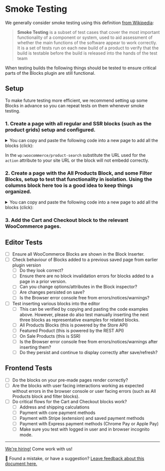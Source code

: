# Smoke Testing

We generally consider smoke testing using this definition [from Wikipedia](https://href.li/?https://en.wikipedia.org/wiki/Smoke_testing_(software)):

> **Smoke Testing** is a subset of test cases that cover the most important functionality of a component or system, used to aid assessment of whether the main functions of the software appear to work correctly. It is a set of tests run on each new build of a product to verify that the build is testable before the build is released into the hands of the test team

When testing builds the following things should be tested to ensure critical parts of the Blocks plugin are still functional.

## Setup

To make future testing more efficient, we recommend setting up some Blocks in advance so you can repeat tests on them whenever smoke testing.

### 1. Create a page with all regular and SSR blocks (such as the product grids) setup and configured.

<details>
<summary>You can copy and paste the following code into a new page to add all the blocks (click):</summary>

```html
<!-- wp:woocommerce/featured-product {"editMode":false,"productId":15} -->
<!-- wp:button {"align":"center"} -->
<div class="wp-block-button aligncenter">
	<a
		class="wp-block-button__link"
		href="https://ephemeral-aljullu-20200929.atomicsites.blog/product/beanie/"
		>Shop now</a
	>
</div>
<!-- /wp:button -->
<!-- /wp:woocommerce/featured-product -->

<!-- wp:woocommerce/featured-category {"editMode":false,"categoryId":16} -->
<!-- wp:button {"align":"center"} -->
<div class="wp-block-button aligncenter">
	<a
		class="wp-block-button__link"
		href="https://ephemeral-aljullu-20200929.atomicsites.blog/product-category/clothing/"
		>Shop now</a
	>
</div>
<!-- /wp:button -->
<!-- /wp:woocommerce/featured-category -->

<!-- wp:woocommerce/handpicked-products {"editMode":false,"products":[15,32,16]} /-->

<!-- wp:woocommerce/product-best-sellers /-->

<!-- wp:woocommerce/product-top-rated /-->

<!-- wp:woocommerce/product-new /-->

<!-- wp:woocommerce/product-on-sale /-->

<!-- wp:woocommerce/product-category {"categories":[16]} /-->

<!-- wp:woocommerce/product-tag /-->

<!-- wp:woocommerce/products-by-attribute {"attributes":[{"id":22,"attr_slug":"pa_color"}],"editMode":false} /-->

<!-- wp:woocommerce/product-categories /-->

<!-- wp:woocommerce/product-categories {"isDropdown":true} /-->

<!-- wp:woocommerce/reviews-by-product {"editMode":false,"productId":15} -->
<div
	class="wp-block-woocommerce-reviews-by-product wc-block-reviews-by-product has-image has-name has-date has-rating has-content"
	data-image-type="reviewer"
	data-orderby="most-recent"
	data-reviews-on-page-load="10"
	data-reviews-on-load-more="10"
	data-show-load-more="true"
	data-show-orderby="true"
	data-product-id="15"
></div>
<!-- /wp:woocommerce/reviews-by-product -->

<!-- wp:woocommerce/reviews-by-category {"editMode":false,"categoryIds":[16]} -->
<div
	class="wp-block-woocommerce-reviews-by-category wc-block-reviews-by-category has-image has-name has-date has-rating has-content has-product-name"
	data-image-type="reviewer"
	data-orderby="most-recent"
	data-reviews-on-page-load="10"
	data-reviews-on-load-more="10"
	data-show-load-more="true"
	data-show-orderby="true"
	data-category-ids="16"
></div>
<!-- /wp:woocommerce/reviews-by-category -->

<!-- wp:woocommerce/all-reviews -->
<div
	class="wp-block-woocommerce-all-reviews wc-block-all-reviews has-image has-name has-date has-rating has-content has-product-name"
	data-image-type="reviewer"
	data-orderby="most-recent"
	data-reviews-on-page-load="10"
	data-reviews-on-load-more="10"
	data-show-load-more="true"
	data-show-orderby="true"
></div>
<!-- /wp:woocommerce/all-reviews -->

<!-- wp:woocommerce/product-search {"formId":"wc-block-product-search-0"} -->
<div class="wp-block-woocommerce-product-search">
	<div class="wc-block-product-search">
		<form
			role="search"
			method="get"
			action="https://ephemeral-aljullu-20200929.atomicsites.blog/"
		>
			<label
				for="wc-block-product-search-0"
				class="wc-block-product-search__label"
				>Search</label
			>
			<div class="wc-block-product-search__fields">
				<input
					type="search"
					id="wc-block-product-search-0"
					class="wc-block-product-search__field"
					placeholder="Search products…"
					name="s"
				/><input
					type="hidden"
					name="post_type"
					value="product"
				/><button
					type="submit"
					class="wc-block-product-search__button"
					label="Search"
				>
					<svg
						aria-hidden="true"
						role="img"
						focusable="false"
						class="dashicon dashicons-arrow-right-alt2"
						xmlns="http://www.w3.org/2000/svg"
						width="20"
						height="20"
						viewbox="0 0 20 20"
					>
						<path d="M6 15l5-5-5-5 1-2 7 7-7 7z"></path>
					</svg>
				</button>
			</div>
		</form>
	</div>
</div>
<!-- /wp:woocommerce/product-search -->
```

</details>

In the `wp:woocommerce/product-search` substitute the URL used for the `action` attribute to your site URL or the block will not embedd correctly.

### 2. Create a page with the All Products Block, and some Filter Blocks, setup to test that functionality in isolation. Using the columns block here too is a good idea to keep things organized.

<details>
<summary>You can copy and paste the following code into a new page to add all the blocks (click):</summary>

```html
<!-- wp:columns -->
<div class="wp-block-columns">
	<!-- wp:column {"width":33.33} -->
	<div class="wp-block-column" style="flex-basis:33.33%">
		<!-- wp:woocommerce/price-filter -->
		<div
			class="wp-block-woocommerce-price-filter is-loading"
			data-showinputfields="true"
			data-showfilterbutton="false"
			data-heading="Filter by price"
			data-heading-level="3"
		>
			<span
				aria-hidden="true"
				class="wc-block-product-categories__placeholder"
			></span>
		</div>
		<!-- /wp:woocommerce/price-filter -->

		<!-- wp:woocommerce/attribute-filter {"attributeId":1,"heading":"Filter by Color","displayStyle":"dropdown"} -->
		<div
			class="wp-block-woocommerce-attribute-filter is-loading"
			data-attribute-id="1"
			data-show-counts="true"
			data-query-type="or"
			data-heading="Filter by Color"
			data-heading-level="3"
			data-display-style="dropdown"
		>
			<span
				aria-hidden="true"
				class="wc-block-product-attribute-filter__placeholder"
			></span>
		</div>
		<!-- /wp:woocommerce/attribute-filter -->

		<!-- wp:woocommerce/attribute-filter {"attributeId":2,"heading":"Filter by Size"} -->
		<div
			class="wp-block-woocommerce-attribute-filter is-loading"
			data-attribute-id="2"
			data-show-counts="true"
			data-query-type="or"
			data-heading="Filter by Size"
			data-heading-level="3"
		>
			<span
				aria-hidden="true"
				class="wc-block-product-attribute-filter__placeholder"
			></span>
		</div>
		<!-- /wp:woocommerce/attribute-filter -->

		<!-- wp:woocommerce/active-filters -->
		<div
			class="wp-block-woocommerce-active-filters is-loading"
			data-display-style="list"
			data-heading="Active filters"
			data-heading-level="3"
		>
			<span
				aria-hidden="true"
				class="wc-block-active-product-filters__placeholder"
			></span>
		</div>
		<!-- /wp:woocommerce/active-filters -->
	</div>
	<!-- /wp:column -->

	<!-- wp:column {"width":66.66} -->
	<div class="wp-block-column" style="flex-basis:66.66%">
		<!-- wp:woocommerce/all-products {"columns":3,"rows":3,"alignButtons":false,"contentVisibility":{"orderBy":true},"orderby":"date","layoutConfig":[["woocommerce/product-image"],["woocommerce/product-title"],["woocommerce/product-price"],["woocommerce/product-rating"],["woocommerce/product-button"]]} -->
		<div
			class="wp-block-woocommerce-all-products wc-block-all-products"
			data-attributes='{"alignButtons":false,"columns":3,"contentVisibility":{"orderBy":true},"isPreview":false,"layoutConfig":[["woocommerce/product-image"],["woocommerce/product-title"],["woocommerce/product-price"],["woocommerce/product-rating"],["woocommerce/product-button"]],"orderby":"date","rows":3}'
		></div>
		<!-- /wp:woocommerce/all-products -->
	</div>
	<!-- /wp:column -->
</div>
<!-- /wp:columns -->
```

</details>

### 3. Add the Cart and Checkout block to the relevant WooCommerce pages.

## Editor Tests

-   [ ] Ensure all WooCommerce Blocks are shown in the Block Inserter.
-   [ ] Check behaviour of Blocks added to a previous saved page from earlier plugin version
    -   [ ] Do they look correct?
    -   [ ] Ensure there are no block invalidation errors for blocks added to a page in a prior version.
    -   [ ] Can you change options/attributes in the Block inspector?
    -   [ ] Are changes persisted on save?
    -   [ ] Is the Browser error console free from errors/notices/warnings?
-   [ ] Test inserting various blocks into the editor
    -   [ ] This can be verified by copying and pasting the code examples above. However, please do also test manually inserting the next three blocks as representative examples for related blocks.
    -   [ ] All Products Blocks (this is powered by the Store API)
    -   [ ] Featured Product (this is powered by the REST API)
    -   [ ] On Sale Products (this is SSR)
    -   [ ] Is the Browser error console free from errors/notices/warnings after inserting them?
    -   [ ] Do they persist and continue to display correctly after save/refresh?

## Frontend Tests

-   [ ] Do the blocks on your pre-made pages render correctly?
-   [ ] Are the blocks with user facing interactions working as expected without errors in the browser console or user facing errors (such as All Products block and filter blocks).
-   [ ] Do critical flows for the Cart and Checkout blocks work?
    -   [ ] Address and shipping calculations
    -   [ ] Payment with core payment methods
    -   [ ] Payment with Stripe (extension) and saved payment methods
    -   [ ] Payment with Express payment methods (Chrome Pay or Apple Pay)
    -   [ ] Make sure you test with logged in user and in browser incognito mode.

<!-- FEEDBACK -->

---

[We're hiring!](https://woocommerce.com/careers/) Come work with us!

🐞 Found a mistake, or have a suggestion? [Leave feedback about this document here.](https://github.com/woocommerce/woocommerce-gutenberg-products-block/issues/new?assignees=&labels=type%3A+documentation&template=--doc-feedback.md&title=Feedback%20on%20./docs/testing/smoke-testing.md)

<!-- /FEEDBACK -->

